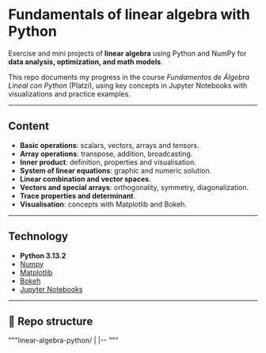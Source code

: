 # Fundamentals of linear algebra with Python

Exercise and mini projects of **linear algebra** using Python and NumPy for **data analysis, optimization, and math models**.

This repo documents my progress in the course *Fundamentos de Álgebra Lineal con Python* (Platzi), using key concepts in Jupyter Notebooks with visualizations and practice examples.

---

## Content

- **Basic operations**: scalars, vectors, arrays and tensors.
- **Array operations**: transpose, addition, broadcasting.
- **Inner product**: definition, properties and visualisation.
- **System of linear equations**: graphic and numeric solution.
- **Linear combination and vector spaces**.
- **Vectors and special arrays**: orthogonality, symmetry, diagonalization.
- **Trace properties and determinant**.
- **Visualisation**: concepts with Matplotlib and Bokeh.

---

## Technology

- **Python 3.13.2**
- [Numpy](https://numpy.org/)
- [Matplotlib](https://matplotlib.org/)
- [Bokeh](https://bokeh.org/)
- [Jupyter Notebooks](https://jupyter.org/)

---

## 📂 Repo structure

"""linear-algebra-python/
 |
 |-- """
